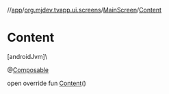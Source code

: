 //[app](../../../index.md)/[org.mjdev.tvapp.ui.screens](../index.md)/[MainScreen](index.md)/[Content](-content.md)

# Content

[androidJvm]\

@[Composable](https://developer.android.com/reference/kotlin/androidx/compose/runtime/Composable.html)

open override fun [Content](-content.md)()
